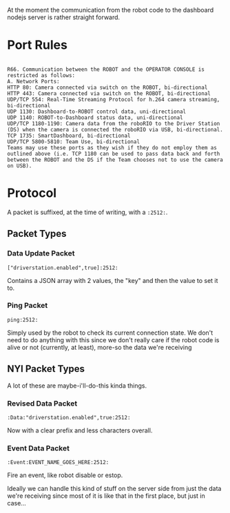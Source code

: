 At the moment the communication from the robot code to the dashboard nodejs server is rather straight forward.

# Port Rules
```

R66. Communication between the ROBOT and the OPERATOR CONSOLE is restricted as follows:
A. Network Ports:
HTTP 80: Camera connected via switch on the ROBOT, bi-directional
HTTP 443: Camera connected via switch on the ROBOT, bi-directional
UDP/TCP 554: Real-Time Streaming Protocol for h.264 camera streaming, bi-directional
UDP 1130: Dashboard-to-ROBOT control data, uni-directional
UDP 1140: ROBOT-to-Dashboard status data, uni-directional
UDP/TCP 1180-1190: Camera data from the roboRIO to the Driver Station (DS) when the camera is connected the roboRIO via USB, bi-directional.
TCP 1735: SmartDashboard, bi-directional
UDP/TCP 5800-5810: Team Use, bi-directional
Teams may use these ports as they wish if they do not employ them as outlined above (i.e. TCP 1180 can be used to pass data back and forth between the ROBOT and the DS if the Team chooses not to use the camera on USB).
```
# Protocol

A packet is suffixed, at the time of writing, with a `:2512:`.

## Packet Types

### Data Update Packet
`["driverstation.enabled",true]:2512:`

Contains a JSON array with 2 values, the "key" and then the value to set it to.


### Ping Packet
`ping:2512:`

Simply used by the robot to check its current connection state. We don't need to do anything with this since we don't really care if the robot code is alive or not (currently, at least), more-so the data we're receiving

## NYI Packet Types
A lot of these are maybe-i'll-do-this kinda things.

### Revised Data Packet
`:Data:"driverstation.enabled",true:2512:`

Now with a clear prefix and less characters overall.

### Event Data Packet
`:Event:EVENT_NAME_GOES_HERE:2512:`

Fire an event, like robot disable or estop.

Ideally we can handle this kind of stuff on the server side from just the data we're receiving since most of it is like that in the first place, but just in case...
